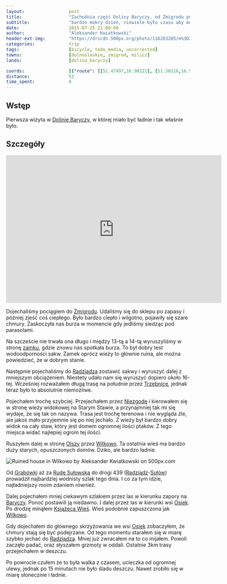 ```yaml
---
layout:                 post
title:                  "Zachodnia część Doliny Baryczy, od Żmigrodu po Rudę Sułowską"
subtitle:               "bardzo mokry dzień, niewiele było czasu aby móc pojechać gdzieś dalej"
date:                   2015-07-25 21:00:00
author:                 "Aleksander Kwiatkowski"
header-ext-img:         "https://drscdn.500px.org/photo/116283285/m%3D2048/5eb8e98a8daa352db6f7c411a4d28776"
categories:             trip
tags:                   [bicycle, todo_media, uncorrected]
towns:                  [dolnoslaskie, zmigrod, milicz]
lands:                  [dolina_baryczy]

coords:                 [{"route": [[51.47497,16.90221], [51.50116,16.92864], [51.51121,16.96521], [51.51516,17.03147], [51.53353,17.02563], [51.54058,17.06357], [51.52157,17.07902], [51.51142,17.11061], [51.49411,17.11095], [51.48438,17.08142], [51.46075,17.08314], [51.46081,17.00306], [51.48973,17.02357], [51.50383,16.96246], [51.51185,16.96675]], "type": "bicycle"}]
distance:               53
time_spent:             6
---
```


[wiki-dolina-baryczy]:          https://pl.wikipedia.org/wiki/Park_Krajobrazowy_Dolina_Baryczy
[wiki-zmigrod]:                 https://pl.wikipedia.org/wiki/%C5%BBmigr%C3%B3d
[wiki-zmigrod-zamek]:           https://pl.wikipedia.org/wiki/Zamek_w_%C5%BBmigrodzie
[wiki-radziadz]:                https://pl.wikipedia.org/wiki/Radzi%C4%85dz
[wiki-trzebnica]:               https://pl.wikipedia.org/wiki/Trzebnica
[wiki-niezgoda]:                https://pl.wikipedia.org/wiki/Niezgoda_(wojew%C3%B3dztwo_dolno%C5%9Bl%C4%85skie)
[wiki-olsza]:                   https://pl.wikipedia.org/wiki/Olsza_(wojew%C3%B3dztwo_dolno%C5%9Bl%C4%85skie)
[wiki-wilkowo]:                 https://pl.wikipedia.org/wiki/Wilkowo_(wojew%C3%B3dztwo_dolno%C5%9Bl%C4%85skie)
[wiki-grabowka]:                https://pl.wikipedia.org/wiki/Grab%C3%B3wka_(wojew%C3%B3dztwo_dolno%C5%9Bl%C4%85skie)
[wiki-ruda-sulowska]:           https://pl.wikipedia.org/wiki/Ruda_Su%C5%82owska
[wiki-sulow]:                   https://pl.wikipedia.org/wiki/Su%C5%82%C3%B3w_(wie%C5%9B_w_wojew%C3%B3dztwie_dolno%C5%9Bl%C4%85skim)
[wiki-barycz]:                  https://pl.wikipedia.org/wiki/Barycz_(rzeka)
[wiki-osiek]:                   https://pl.wikipedia.org/wiki/Osiek_(powiat_trzebnicki)
[wiki-ksiazeca-wies]:           https://pl.wikipedia.org/wiki/Ksi%C4%85%C5%BC%C4%99ca_Wie%C5%9B





Wstęp
-----

Pierwsza wizyta w [Dolinie Baryczy][wiki-dolina-baryczy], w której miało być ładnie i tak właśnie było.

Szczegóły
---------

<iframe height='405' width='590' frameborder='0' allowtransparency='true' scrolling='no' src='https://www.strava.com/activities/354707728/embed/e49f55ab099fe2169f4a35e945423b55e4431413'></iframe>

Dojechaliśmy pociągiem do [Żmigrodu][wiki-zmigrod]. Udaliśmy się do sklepu po zapasy i później zjeść coś ciepłego.
Było bardzo ciepło i wilgotno, pojawiły się szare chmury. Zaskoczyła nas burza w momencie gdy jedliśmy siedząc pod parasolami.

Na szczeście nie trwała ona długo i między 13-tą a 14-tą wyruszyliśmy w stronę [zamku][wiki-zmigrod-zamek], gdzie znowu
nas spotkała burza. To był dobry test wodoodporności sakw. Zamek oprócz wieży to głównie ruina, ale można powiedzieć, że
w dobrym stanie.

Następnie pojechaliśmy do [Radziądza][wiki-radziadz] zostawić sakwy i wyruszyć dalej z mniejszym obciążeniem. Niestety
udało nam się wyruszyć dopiero około 16-tej. Wcześniej rozważałem długą trasę na południe przez [Trzebnicę][wiki-trzebnica],
jednak teraz
było to absolutnie niemożliwe.

Pojechałem trochę szybciej. Przejechałem przez [Niezgodę][wiki-niezgoda] i kierowałem się w stronę wieży widokowej na
Starym Stawie, a
przynajmniej tak mi się wydaje, że się tak on nazywa. Trasa jest trochę terenowa i nie wygląda źle, ale jakoś mało przyjemnie
się po niej jechało. Z wieży był bardzo dobry widok na cały staw, który jest domem ogromnej ilości ptaków. Z tego miejsca widać
najlepiej ogrom tej ilości.

Ruszyłem dalej w stronę [Olszy][wiki-olsza] przez [Wilkowo][wiki-wilkowo]. Ta ostatnia wieś ma bardzo duży starych,
opuszczonych domów. Dziko, ale bardzo ładnie.

<div class='pixels-photo'>
  <p>
    <img src='https://drscdn.500px.org/photo/116283285/m%3D900/009706ea1b5544c431749d5067564858' alt='Ruined house in Wilkowo by Aleksander Kwiatkowski on 500px.com'>
  </p>
  <a href='https://500px.com/photo/116283285/ruined-house-in-wilkowo-by-aleksander-kwiatkowski' alt='Ruined house in Wilkowo by Aleksander Kwiatkowski on 500px.com'></a>
</div>
<script type='text/javascript' src='https://500px.com/embed.js'></script>

Od [Grabówki][wiki-grabowka] aż za [Rudę Sułowską][wiki-ruda-sulowska] do drogi 439 ([Radziądz][wiki-radziadz]-[Sułów][wiki-sulow])
prowadził najbardziej wodnisty szlak tego dnia.
I co za tym idzie, najładniejszy moim zdaniem również.

Dalej pojechałem mniej ciekawym szlakiem przez las w kierunku zapory na [Baryczy][wiki-barycz]. Ponoć postawili ją
niedawno. I dalej przez las w kierunki wsi [Osiek][wiki-osiek]. Po drodzę minąłem [Książęcą Wieś][wiki-ksiazeca-wies].
Wieś podobnie zapuszczona jak [Wilkowo][wiki-wilkowo].

Gdy dojechałem do głównego skrzyżowania we wsi [Osiek][wiki-osiek] zobaczyłem, że chmury stają się być podejrzane.
Od tego momentu starałem się w miarę szybko jechać do [Radziądza][wiki-radziadz]. Mniej już zwracałem na to co mijałem.
Powoli zaczęło padać, oraz słyszałem grzmoty w oddali. Ostatnie 3km trasy przejechałem w deszczu.

Po powrocie czułem że to była walka z czasem, ucieczka od ogromnej ulewy, jednak po 15 minutach nie było śladu deszczu.
Nawet zrobiło się w miarę słonecznie i ładnie.
